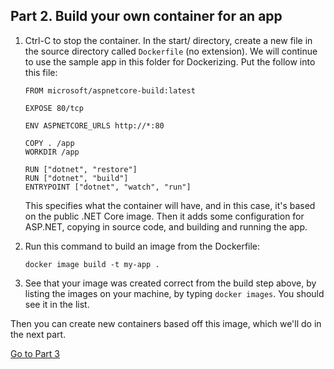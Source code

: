 ## Part 2. Build your own container for an app

1. Ctrl-C to stop the container. In the start/ directory, create a new file in the source directory called `Dockerfile` (no extension). We will continue to use the sample app in this folder for Dockerizing. Put the follow into this file:

      ```
      FROM microsoft/aspnetcore-build:latest

      EXPOSE 80/tcp

      ENV ASPNETCORE_URLS http://*:80

      COPY . /app
      WORKDIR /app

      RUN ["dotnet", "restore"]
      RUN ["dotnet", "build"]
      ENTRYPOINT ["dotnet", "watch", "run"]
      ```

    This specifies what the container will have, and in this case, it's based on the public .NET Core image. Then it adds some configuration for ASP.NET, copying in source code, and building and running the app.

1. Run this command to build an image from the Dockerfile:

    `docker image build -t my-app .`

1. See that your image was created correct from the build step above, by listing the images on your machine, by typing `docker images`. You should see it in the list.

Then you can create new containers based off this image, which we'll do in the next part.

[Go to Part 3](README-part3.md)